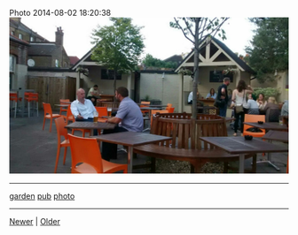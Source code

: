 <!--
title: Photo 2014-08-02 18
date: 2020-06-28T14:43:49.701Z
tags: garden, pub, photo
-->


Photo 2014-08-02 18:20:38
![](93606770087-0.jpg)

<!--BOTTOM-POST-NAVIGATION-->
---

[garden](tag-garden.md) [pub](tag-pub.md) [photo](tag-photo.md)

---

[Newer](93606392807.md) | [Older](93758445247.md)